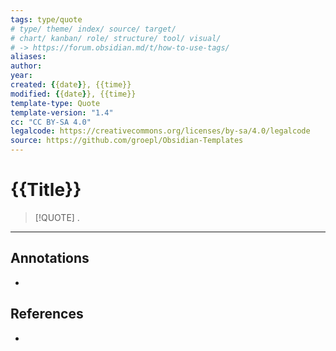 ```yaml
---
tags: type/quote
# type/ theme/ index/ source/ target/ 
# chart/ kanban/ role/ structure/ tool/ visual/ 
# -> https://forum.obsidian.md/t/how-to-use-tags/
aliases: 
author:
year:
created: {{date}}, {{time}}
modified: {{date}}, {{time}}
template-type: Quote
template-version: "1.4"
cc: "CC BY-SA 4.0"
legalcode: https://creativecommons.org/licenses/by-sa/4.0/legalcode
source: https://github.com/groepl/Obsidian-Templates
---
```


# {{Title}}

<!-- QUOTE and Author goes here -->
> [!QUOTE]
> .

---
## Annotations
<!-- Context, questions, own ideas for usage, … -->
- 


## References
<!-- Links to pages, internal and external, not referenced in the content -->
- 













